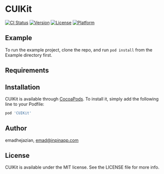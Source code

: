 # CUIKit

[![CI Status](https://img.shields.io/travis/emadhejazian/CUIKit.svg?style=flat)](https://travis-ci.org/emadhejazian/CUIKit)
[![Version](https://img.shields.io/cocoapods/v/CUIKit.svg?style=flat)](https://cocoapods.org/pods/CUIKit)
[![License](https://img.shields.io/cocoapods/l/CUIKit.svg?style=flat)](https://cocoapods.org/pods/CUIKit)
[![Platform](https://img.shields.io/cocoapods/p/CUIKit.svg?style=flat)](https://cocoapods.org/pods/CUIKit)

## Example

To run the example project, clone the repo, and run `pod install` from the Example directory first.

## Requirements

## Installation

CUIKit is available through [CocoaPods](https://cocoapods.org). To install
it, simply add the following line to your Podfile:

```ruby
pod 'CUIKit'
```

## Author

emadhejazian, emad@inpinapp.com

## License

CUIKit is available under the MIT license. See the LICENSE file for more info.
